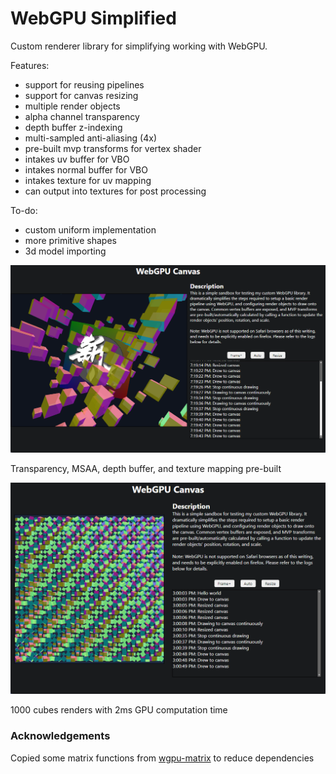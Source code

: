 # WebGPU Simplified

Custom renderer library for simplifying working with WebGPU.

Features:
- support for reusing pipelines
- support for canvas resizing
- multiple render objects
- alpha channel transparency
- depth buffer z-indexing
- multi-sampled anti-aliasing (4x)
- pre-built mvp transforms for vertex shader
- intakes uv buffer for VBO
- intakes normal buffer for VBO
- intakes texture for uv mapping
- can output into textures for post processing

To-do:
- custom uniform implementation
- more primitive shapes
- 3d model importing

<img src="public/screenshot2.png" width="600px" />

Transparency, MSAA, depth buffer, and texture mapping pre-built

<img src="public/screenshot.png" width="700px" />

1000 cubes renders with 2ms GPU computation time

### Acknowledgements

Copied some matrix functions from [wgpu-matrix](https://github.com/greggman/wgpu-matrix) to reduce dependencies